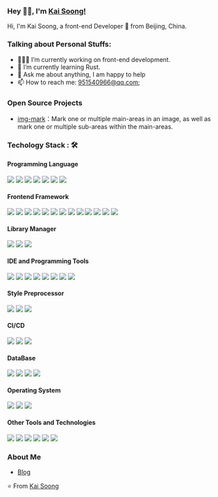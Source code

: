 ### Hey 👋🏽, I'm [Kai Soong!](https://doc.wingblog.top/)

Hi, I'm Kai Soong, a front-end Developer 🚀 from Beijing, China.

### Talking about Personal Stuffs:

- 👨🏽‍💻 I’m currently working on front-end development.
- 🌱 I’m currently learning Rust.
- 💬 Ask me about anything, I am happy to help
- 📫 How to reach me: 951540966@qq.com;

### Open Source Projects

- [img-mark](https://www.npmjs.com/package/img-mark)：Mark one or multiple main-areas in an image, as well as mark one or multiple sub-areas within the main-areas.

### Techology Stack : 🛠

#### Programming Language

<img src="https://img.shields.io/badge/javascript%20-%23323330.svg?&style=for-the-badge&logo=javascript&logoColor=%23F7DF1E">
<img src="https://img.shields.io/badge/html5%20-%23E34F26.svg?&style=for-the-badge&logo=html5&logoColor=white"> 
<img src="https://img.shields.io/badge/css3%20-%231572B6.svg?&style=for-the-badge&logo=css3&logoColor=white">
<img src="https://img.shields.io/badge/Java-%23ED8B00.svg?logo=openjdk&style=for-the-badge&logoColor=white">
<img src="https://img.shields.io/badge/TypeScript-3178C6?logo=typescript&style=for-the-badge&logoColor=fff">
<img src="https://img.shields.io/badge/Rust-%23000000.svg?e&logo=rust&style=for-the-badge&logoColor=fff">
<img src="https://img.shields.io/badge/Android-3DDC84?logo=android&style=for-the-badge&logoColor=fff">

#### Frontend Framework

<img src="https://img.shields.io/badge/react%20-%2320232a.svg?&style=for-the-badge&logo=react&logoColor=%2361DAFB">
<img src="https://img.shields.io/badge/Vue.js-4FC08D?&style=for-the-badge&logo=vuedotjs&logoColor=fff">
<img src="https://img.shields.io/badge/Node.js-6DA55F?logo=node.js&style=for-the-badge&logoColor=fff">
<img src="https://img.shields.io/badge/微信小程序-1AAD19?style=for-the-badge">
<img src="https://img.shields.io/badge/React_Native-%2320232a.svg?logo=react&style=for-the-badge&logoColor=fff">
<img src="https://img.shields.io/badge/Next.js-black?logo=next.js&style=for-the-badge&logoColor=fff">
<img src="https://img.shields.io/badge/Nest.js-%23E0234E.svg?logo=nestjs&style=for-the-badge&logoColor=fff">
<img src="https://img.shields.io/badge/Taro-blue?style=for-the-badge">
<img src="https://img.shields.io/badge/Expo-000020?logo=expo&style=for-the-badge&logoColor=fff">
<img src="https://img.shields.io/badge/React_Router-CA4245?logo=react-router&style=for-the-badge&logoColor=fff">
<img src="https://img.shields.io/badge/Express.js-%23404d59.svg?logo=express&style=for-the-badge&logoColor=fff">
<img src="https://img.shields.io/badge/Electron-2B2E3A?logo=electron&style=for-the-badge&logoColor=fff">
<img src="https://img.shields.io/badge/shadcn%2Fui-000?logo=shadcnui&style=for-the-badge&logoColor=fff">

#### Library Manager

<img src="https://img.shields.io/badge/npm-CB3837?logo=npm&style=for-the-badge">
<img src="https://img.shields.io/badge/Yarn-2C8EBB?logo=yarn&logoColor=fff&style=for-the-badge">
<img src="https://img.shields.io/badge/pnpm-F69220?logo=pnpm&style=for-the-badge&logoColor=fff">

#### IDE and Programming Tools

<img src="https://custom-icon-badges.demolab.com/badge/Visual%20Studio%20Code-0078d7.svg?logo=vsc&style=for-the-badge">
<img src="https://img.shields.io/badge/iTerm2-000000?logo=iterm2&style=for-the-badge&logoColor=fff">
<img src="https://img.shields.io/badge/YAML-CB171E?logo=yaml&style=for-the-badge&logoColor=fff">
<img src="https://img.shields.io/badge/Markdown-%23000000.svg?logo=markdown&style=for-the-badge&logoColor=fff">
<img src="https://img.shields.io/badge/JSON-000?logo=json&style=for-the-badge&logoColor=fff">
<img src="https://img.shields.io/badge/Bash-4EAA25?logo=gnubash&style=for-the-badge&logoColor=fff">
<img src="https://img.shields.io/badge/Vim-%2311AB00.svg?logo=vim&style=for-the-badge&logoColor=fff">
<img src="https://img.shields.io/badge/Sublime%20Text-%23575757.svg?logo=sublime-text&style=for-the-badge&logoColor=fff">

#### Style Preprocessor

<img src="https://img.shields.io/badge/Tailwind%20CSS-%2338B2AC.svg?logo=tailwind-css&style=for-the-badge&logoColor=fff">
<img src="https://img.shields.io/badge/Sass-C69?logo=sass&style=for-the-badge&logoColor=fff">
<img src="https://img.shields.io/badge/Less-1D365D?logo=less&style=for-the-badge&logoColor=fff">

#### CI/CD

<img src="https://img.shields.io/badge/git%20-%23F05033.svg?&style=for-the-badge&logo=git&logoColor=white"/>
<img src="https://img.shields.io/badge/GitLab%20CI-FC6D26?logo=gitlab&style=for-the-badge&logoColor=fff">
<img src="https://img.shields.io/badge/GitHub_Actions-2088FF?logo=github-actions&style=for-the-badge&logoColor=fff">

#### DataBase

<img src="https://img.shields.io/badge/SQLite-%2307405e.svg?logo=sqlite&style=for-the-badge&logoColor=fff">
<img src="https://img.shields.io/badge/Redis-%23DD0031.svg?logo=redis&style=for-the-badge&logoColor=fff">
<img src="https://img.shields.io/badge/MongoDB-%234ea94b.svg?logo=mongodb&style=for-the-badge&logoColor=fff">
<img src="https://img.shields.io/badge/MySQL-4479A1?logo=mysql&style=for-the-badge&logoColor=fff">

#### Operating System

<img src="https://img.shields.io/badge/Linux-FCC624?logo=linux&style=for-the-badge&logoColor=fff">
<img src="https://img.shields.io/badge/macOS-000000?logo=apple&style=for-the-badge&logoColor=fff">
<img src="https://custom-icon-badges.demolab.com/badge/Windows-0078D6?logo=windows11&style=for-the-badge&logoColor=fff">

#### Other Tools and Technologies

<img src="https://img.shields.io/badge/Babel-F9DC3E?logo=babel&style=for-the-badge&logoColor=fff">
<img src="https://img.shields.io/badge/Alipay-1677FF?logo=alipay&style=for-the-badge&logoColor=fff">
<img src="https://img.shields.io/badge/VuePress-4FC08D?logo=vuedotjs&style=for-the-badge&logoColor=fff">
<img src="https://img.shields.io/badge/GitHub%20Pages-121013?logo=github&style=for-the-badge&logoColor=fff">
<img src="https://img.shields.io/badge/Docker-2496ED?logo=docker&style=for-the-badge&logoColor=fff">
<img src="https://img.shields.io/badge/Selenium-43B02A?logo=selenium&style=for-the-badge&logoColor=fff">

### About Me

- [Blog](https://doc.wingblog.top/)

⭐️ From [Kai Soong](https://github.com/hxdyj)
